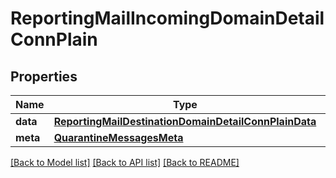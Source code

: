 # ReportingMailIncomingDomainDetailConnPlain

## Properties
Name | Type | Description | Notes
------------ | ------------- | ------------- | -------------
**data** | [**ReportingMailDestinationDomainDetailConnPlainData**](ReportingMailDestinationDomainDetailConnPlainData.md) |  | [optional] 
**meta** | [**QuarantineMessagesMeta**](QuarantineMessagesMeta.md) |  | [optional] 

[[Back to Model list]](../README.md#documentation-for-models) [[Back to API list]](../README.md#documentation-for-api-endpoints) [[Back to README]](../README.md)

